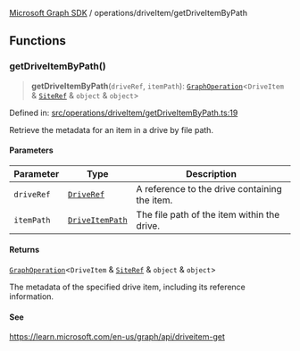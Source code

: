 [Microsoft Graph SDK](../../README.md) / operations/driveItem/getDriveItemByPath

## Functions

### getDriveItemByPath()

> **getDriveItemByPath**(`driveRef`, `itemPath`): [`GraphOperation`](../../GraphOperation.md#graphoperation)\<`DriveItem` & [`SiteRef`](../../SiteRef.md#siteref) & `object` & `object`\>

Defined in: [src/operations/driveItem/getDriveItemByPath.ts:19](https://github.com/Future-Secure-AI/microsoft-graph/blob/main/src/operations/driveItem/getDriveItemByPath.ts#L19)

Retrieve the metadata for an item in a drive by file path.

#### Parameters

| Parameter | Type | Description |
| ------ | ------ | ------ |
| `driveRef` | [`DriveRef`](../../DriveRef.md#driveref) | A reference to the drive containing the item. |
| `itemPath` | [`DriveItemPath`](../../DriveItemPath.md#driveitempath) | The file path of the item within the drive. |

#### Returns

[`GraphOperation`](../../GraphOperation.md#graphoperation)\<`DriveItem` & [`SiteRef`](../../SiteRef.md#siteref) & `object` & `object`\>

The metadata of the specified drive item, including its reference information.

#### See

https://learn.microsoft.com/en-us/graph/api/driveitem-get
